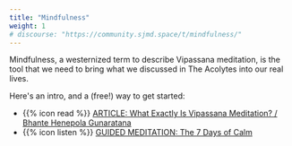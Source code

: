 ```yaml
---
title: "Mindfulness"
weight: 1
# discourse: "https://community.sjmd.space/t/mindfulness/"
---
```


Mindfulness, a westernized term to describe Vipassana meditation, is the tool that we need to bring what we discussed in The Acolytes into our real lives.

Here's an intro, and a (free!) way to get started:

- {{% icon read %}} [ARTICLE: What Exactly Is Vipassana Meditation? / Bhante Henepola Gunaratana](https://tricycle.org/magazine/vipassana-meditation/)
- {{% icon listen %}} [GUIDED MEDITATION: The 7 Days of Calm](https://app.www.calm.com/program/qK3IeqhiJP/7-days-of-calm)